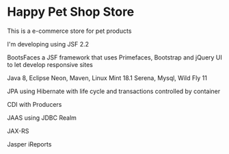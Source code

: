 # Happy Pet Shop Store
This is a e-commerce store for pet products

I'm developing using JSF 2.2
 
BootsFaces a JSF framework that uses Primefaces, Bootstrap and jQuery UI to let develop responsive sites

Java 8, Eclipse Neon, Maven, Linux Mint 18.1 Serena, Mysql, Wild Fly 11

JPA using Hibernate with life cycle and transactions controlled by container

CDI with Producers

JAAS using JDBC Realm

JAX-RS

Jasper iReports
